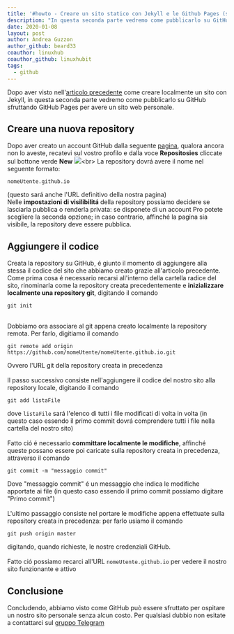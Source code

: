 ```yaml
---
title: '#howto - Creare un sito statico con Jekyll e le Github Pages (seconda parte)'
description: "In questa seconda parte vedremo come pubblicarlo su GitHub sfruttando GitHub Pages per avere un sito web personale."
date: 2020-01-08
layout: post
author: Andrea Guzzon
author_github: beard33
coauthor: linuxhub
coauthor_github: linuxhubit
tags:
  - github
---
```


Dopo aver visto nell'[articolo precedente](https://linuxhub.it/articles/how-to-creare-un-sito-statico-con-jekyll-e-le-github-pages-1) come creare localmente un sito con Jekyll, in questa seconda parte vedremo come pubblicarlo su GitHub sfruttando GitHub Pages per avere un sito web personale.

## Creare una nuova repository
Dopo aver creato un account GitHub dalla seguente [pagina](https://github.com/join?source=header-home), qualora ancora non lo aveste, recatevi sul vostro profilo e dalla voce **Repositosies** cliccate sul bottone verde **New**
![](https://i.ibb.co/jZrsfGD/new.png")<br>
La repository dovrá avere il nome nel seguente formato: 
```
nomeUtente.github.io
```
(questo sará anche l'URL definitivo della nostra pagina)<br>
Nelle **impostazioni di visilibilitá** della repository possiamo decidere se lasciarla pubblica o renderla privata: se disponete di un account Pro potete scegliere la seconda opzione; in caso contrario, affinché la pagina sia visibile, la repository deve essere pubblica.

## Aggiungere il codice
Creata la repository su GitHub, é giunto il momento di aggiungere alla stessa il codice del sito che abbiamo creato grazie all'articolo precedente.<br>
Come prima cosa é necessario recarsi all'interno della cartella radice del sito, rinominarla come la repository creata precedentemente e **inizializzare localmente una repository git**, digitando il comando
```
git init
```
<br>
Dobbiamo ora associare al git appena creato localmente la repository remota. Per farlo, digitiamo il comando

```
git remote add origin https://github.com/nomeUtente/nomeUtente.github.io.git
```
Ovvero l'URL git della repository creata in precedenza<br>
<br>
Il passo successivo consiste nell'aggiungere il codice del nostro sito alla repository locale, digitando il comando

```
git add listaFile
```
dove `listaFile` sará l'elenco di tutti i file modificati di volta in volta (in questo caso essendo il primo commit dovrá comprendere tutti i file nella cartella del nostro sito)<br><br>
Fatto ció é necessario **committare localmente le modifiche**, affinché queste possano essere poi caricate sulla repository creata in precedenza, attraverso il comando
```
git commit -m "messaggio commit"
```
Dove "messaggio commit" é un messaggio che indica le modifiche apportate ai file (in questo caso essendo il primo commit possiamo digitare "Primo commit")<br><br>
L'ultimo passaggio consiste nel portare le modifiche appena effettuate sulla repository creata in precedenza: per farlo usiamo il comando
```
git push origin master
```
digitando, quando richieste, le nostre credenziali GitHub. <br><br>
Fatto ció possiamo recarci all'URL `nomeUtente.github.io` per vedere il nostro sito funzionante e attivo


## Conclusione
Concludendo, abbiamo visto come GitHub può essere sfruttato per ospitare un nostro sito personale senza alcun costo.
Per qualsiasi dubbio non esitate a contattarci sul [gruppo Telegram](https://linuxhub.it/t.me/gentedilinux)